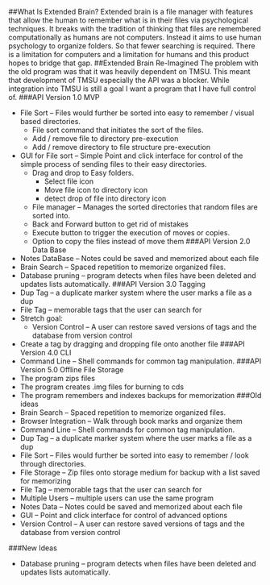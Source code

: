 ##What Is Extended Brain?
Extended brain is a file manager with features that allow the human to remember what is in their files via psychological techniques. It breaks with the tradition of thinking that files are remembered computationally as humans are not computers. Instead it aims to use human psychology to organize folders. So that fewer searching is required. There is a limitation for computers and a limitation for humans and this product hopes to bridge that gap.
##Extended Brain Re-Imagined
The problem with the old program was that it was heavily dependent on TMSU. This meant that development of TMSU especially the API was a blocker. While integration into TMSU is still a goal I want a program that I have full control of.
###API Version 1.0 MVP
* File Sort – Files would further be sorted into easy to remember / visual based directories.
    * File sort command that initiates the sort of the files.
    * Add / remove file to directory pre-execution
    * Add / remove directory to file structure pre-execution
* GUI for File sort – Simple Point and click interface for control of the simple process of sending files to their easy directories.
    * Drag and drop to Easy folders.
        * Select file icon
        * Move file icon to directory icon
        * detect drop of file into directory icon
    * File manager – Manages the sorted directories that random files are sorted into.
    * Back and Forward button to get rid of mistakes
    * Execute button to trigger the execution of moves or copies.
    * Option to copy the files instead of move them
###API Version 2.0 Data Base
* Notes DataBase – Notes could be saved and memorized about each file
* Brain Search – Spaced repetition to memorize organized files.
* Database pruning – program detects when files have been deleted and updates lists automatically.
###API Version 3.0 Tagging
* Dup Tag – a duplicate marker system where the user marks a file as a dup
* File Tag – memorable tags that the user can search for
* Stretch goal:
    * Version Control – A user can restore saved versions of tags and the database from version control
* Create a tag by dragging and dropping file onto another file
###API Version 4.0 CLI
* Command Line – Shell commands for common tag manipulation.
###API Version 5.0 Offline File Storage
* The program zips files
* The program creates .img files for burning to cds
* The program remembers and indexes backups for memorization
###Old ideas
* Brain Search – Spaced repetition to memorize organized files.
* Browser Integration – Walk through book marks and organize them
* Command Line – Shell commands for common tag manipulation.
* Dup Tag – a duplicate marker system where the user marks a file as a dup
* File Sort – Files would further be sorted into easy to remember / look through directories.
* File Storage – Zip files onto storage medium for backup with a list saved for memorizing
* File Tag – memorable tags that the user can search for
* Multiple Users – multiple users can use the same program
* Notes Data – Notes could be saved and memorized about each file
* GUI – Point and click interface for control of advanced options
* Version Control – A user can restore saved versions of tags and the database from version control

###New Ideas
* Database pruning – program detects when files have been deleted and updates lists automatically.
